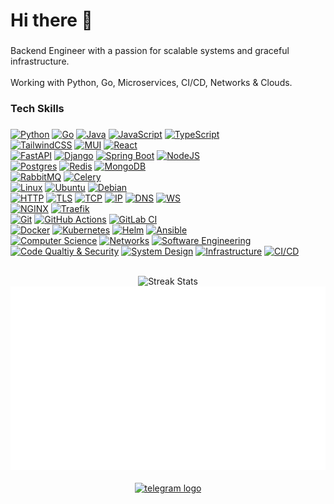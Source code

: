 ###

<h1 align="left">Hi there 👋</h1>

###

<p align="left">Backend Engineer with a passion for scalable systems and graceful infrastructure.<br><br>Working with Python, Go, Microservices, CI/CD, Networks & Clouds.</p>

###

<h3 align="left">Tech Skills</h3>

###

[![Python](https://img.shields.io/badge/Python-3776AB?logo=python&logoColor=fff)](#)
[![Go](https://img.shields.io/badge/Go-%2300ADD8.svg?&logo=go&logoColor=white)](#)
[![Java](https://img.shields.io/badge/Java-%23ED8B00.svg?logo=openjdk&logoColor=white)](#)
[![JavaScript](https://img.shields.io/badge/JavaScript-F7DF1E?logo=javascript&logoColor=F7DF1E&color=2d3036)](#)
[![TypeScript](https://img.shields.io/badge/TypeScript-3178C6?logo=typescript&logoColor=fff)](#)
<br/>
[![TailwindCSS](https://img.shields.io/badge/Tailwind%20CSS-%2338B2AC.svg?logo=tailwind-css&logoColor=white)](#)
[![MUI](https://img.shields.io/badge/MUI-007FFF?logo=MUI&logoColor=fff)](#)
[![React](https://img.shields.io/badge/React-%2320232a.svg?logo=react&logoColor=%2361DAFB)](#)
<br/>
[![FastAPI](https://img.shields.io/badge/FastAPI-009485.svg?logo=fastapi&logoColor=white)](#)
[![Django](https://img.shields.io/badge/Django-%23092E20.svg?logo=django&logoColor=white)](#)
[![Spring Boot](https://img.shields.io/badge/Spring%20Boot-6DB33F?logo=springboot&logoColor=fff)](#)
[![NodeJS](https://img.shields.io/badge/Node.js-6DA55F?logo=node.js&logoColor=white)](#)
<br/>
[![Postgres](https://img.shields.io/badge/Postgres-%23316192.svg?logo=postgresql&logoColor=white)](#)
[![Redis](https://img.shields.io/badge/Redis-%23DD0031.svg?logo=redis&logoColor=white)](#)
[![MongoDB](https://img.shields.io/badge/MongoDB-%234ea94b.svg?logo=mongodb&logoColor=white)](#)
<br/>
[![RabbitMQ](https://img.shields.io/badge/RabbitMQ-FF6600?logo=rabbitmq&logoColor=white)](#)
[![Celery](https://img.shields.io/badge/Celery-37814A?logo=celery&logoColor=white)](#)
<br/>
[![Linux](https://img.shields.io/badge/Linux-FCC624?logo=linux&logoColor=black)](#)
[![Ubuntu](https://img.shields.io/badge/Ubuntu-E95420?logo=ubuntu&logoColor=white)](#)
[![Debian](https://img.shields.io/badge/Debian-A81D33?logo=debian&logoColor=fff)](#)
<br/>
[![HTTP](https://img.shields.io/badge/HTTP-1E74C9)](#)
[![TLS](https://img.shields.io/badge/TLS-1E74C9)](#)
[![TCP](https://img.shields.io/badge/TCP-1E74C9)](#)
[![IP](https://img.shields.io/badge/IP-1E74C9)](#)
[![DNS](https://img.shields.io/badge/DNS-1E74C9)](#)
[![WS](https://img.shields.io/badge/WS-1E74C9)](#)
<br/>
[![NGINX](https://img.shields.io/badge/NGINX-009639?logo=nginx&logoColor=fff)](#)
[![Traefik](https://img.shields.io/badge/Traefik-24A1C1?logo=traefikproxy&logoColor=fff)](#)
<br/>
[![Git](https://img.shields.io/badge/Git-F05032?logo=git&logoColor=fff)](#)
[![GitHub Actions](https://img.shields.io/badge/GitHub_Actions-2088FF?logo=github-actions&logoColor=white)](#)
[![GitLab CI](https://img.shields.io/badge/GitLab%20CI-FC6D26?logo=gitlab&logoColor=fff)](#)
<br/>
[![Docker](https://img.shields.io/badge/Docker-2496ED?logo=docker&logoColor=fff)](#)
[![Kubernetes](https://img.shields.io/badge/Kubernetes-326CE5?logo=kubernetes&logoColor=fff)](#)
[![Helm](https://img.shields.io/badge/Helm-0F1689?logo=helm&logoColor=fff)](#)
[![Ansible](https://img.shields.io/badge/Ansible-EE0000?logo=ansible&logoColor=fff)](#)
<br/>
[![Computer Science](https://img.shields.io/badge/Computer%20Science-1E74C9)](#)
[![Networks](https://img.shields.io/badge/Networks-1E74C9)](#)
[![Software Engineering](https://img.shields.io/badge/Software%20Engineering-1E74C9)](#)
<br/>
[![Code Qualtiy & Security](https://img.shields.io/badge/Code%20Quality%20&%20Security-1E74C9)](#)
[![System Design](https://img.shields.io/badge/System%20Design-1E74C9)](#)
[![Infrastructure](https://img.shields.io/badge/Infrastructure-1E74C9)](#)
[![CI/CD](https://img.shields.io/badge/CI/CD-1E74C9)](#)

<br/>

<div align="center">
    <img src="https://nirzak-streak-stats.vercel.app/?user=dm-sizov&theme=dark&hide_border=false" alt="Streak Stats">
    <br/>
    <img src="https://raw.githubusercontent.com/dm-sizov/dm-sizov/ee25b8d82d2b02503073d4a20089ac589375491b/overview.svg#gh-dark-mode-only" alt="Overview" style="margin-right: 10px;">
</div>

<br/>

<div align="center">
  <a href="https://t.me/dmszv" target="_blank">
    <img src="https://img.shields.io/static/v1?message=Telegram&logo=telegram&label=&color=2CA5E0&logoColor=white&labelColor=&style=for-the-badge" height="30" alt="telegram logo"  />
  </a>
</div>
